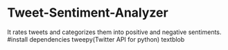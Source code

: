 # Tweet-Sentiment-Analyzer
It rates tweets and categorizes them into positive and negative sentiments.  #install dependencies tweepy(Twitter API for python) textblob
